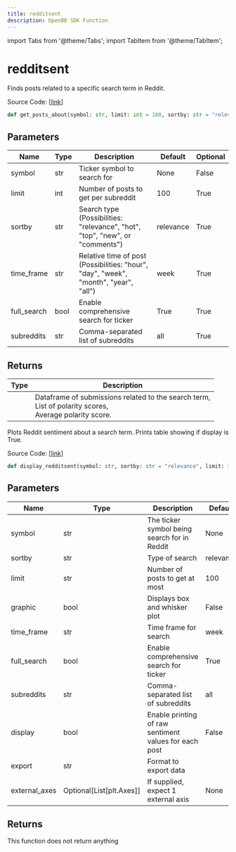 ```yaml
---
title: redditsent
description: OpenBB SDK Function
---
```


import Tabs from '@theme/Tabs';
import TabItem from '@theme/TabItem';

# redditsent

<Tabs>
<TabItem value="model" label="Model" default>

Finds posts related to a specific search term in Reddit.

Source Code: [[link](https://github.com/OpenBB-finance/OpenBBTerminal/tree/main/openbb_terminal/common/behavioural_analysis/reddit_model.py#L864)]

```python
def get_posts_about(symbol: str, limit: int = 100, sortby: str = "relevance", time_frame: str = "week", full_search: bool = True, subreddits: str = "all") -> Tuple[pd.DataFrame, list, float]
```
## Parameters

| Name | Type | Description | Default | Optional |
| ---- | ---- | ----------- | ------- | -------- |
| symbol | str | Ticker symbol to search for | None | False |
| limit | int | Number of posts to get per subreddit | 100 | True |
| sortby | str | Search type (Possibilities: "relevance", "hot", "top", "new", or "comments") | relevance | True |
| time_frame | str | Relative time of post (Possibilities: "hour", "day", "week", "month", "year", "all") | week | True |
| full_search | bool | Enable comprehensive search for ticker | True | True |
| subreddits | str | Comma-separated list of subreddits | all | True |

## Returns

| Type | Description |
| ---- | ----------- |
|  | Dataframe of submissions related to the search term,<br/>List of polarity scores,<br/>Average polarity score. |



</TabItem>
<TabItem value="view" label="View">

Plots Reddit sentiment about a search term. Prints table showing if display is True.

Source Code: [[link](https://github.com/OpenBB-finance/OpenBBTerminal/tree/main/openbb_terminal/common/behavioural_analysis/reddit_view.py#L392)]

```python
def display_redditsent(symbol: str, sortby: str = "relevance", limit: int = 100, graphic: bool = False, time_frame: str = "week", full_search: bool = True, subreddits: str = "all", display: bool = False, export: str = "", external_axes: Optional[List[matplotlib.axes._axes.Axes]] = None) -> None
```
## Parameters

| Name | Type | Description | Default | Optional |
| ---- | ---- | ----------- | ------- | -------- |
| symbol | str | The ticker symbol being search for in Reddit | None | False |
| sortby | str | Type of search | relevance | True |
| limit | str | Number of posts to get at most | 100 | True |
| graphic | bool | Displays box and whisker plot | False | True |
| time_frame | str | Time frame for search | week | True |
| full_search | bool | Enable comprehensive search for ticker | True | True |
| subreddits | str | Comma-separated list of subreddits | all | True |
| display | bool | Enable printing of raw sentiment values for each post | False | True |
| export | str | Format to export data |  | True |
| external_axes | Optional[List[plt.Axes]] | If supplied, expect 1 external axis | None | True |

## Returns

This function does not return anything



</TabItem>
</Tabs>